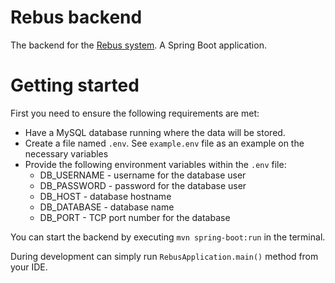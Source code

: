 # Rebus backend

The backend for the [Rebus system](..). A Spring Boot application.

# Getting started

First you need to ensure the following requirements are met:
- Have a MySQL database running where the data will be stored. 
- Create a file named `.env`. See `example.env` file as an example on the necessary variables
- Provide the following environment variables within the `.env` file:
  - DB_USERNAME - username for the database user
  - DB_PASSWORD - password for the database user
  - DB_HOST - database hostname
  - DB_DATABASE - database name
  - DB_PORT - TCP port number for the database

You can start the backend by executing `mvn spring-boot:run` in the terminal. 

During development can simply run `RebusApplication.main()` method from your IDE.
